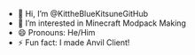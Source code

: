 - 👋 Hi, I’m @KittheBlueKitsuneGitHub
- 👀 I’m interested in Minecraft Modpack Making
- 😄 Pronouns: He/Him
- ⚡ Fun fact: I made Anvil Client!
